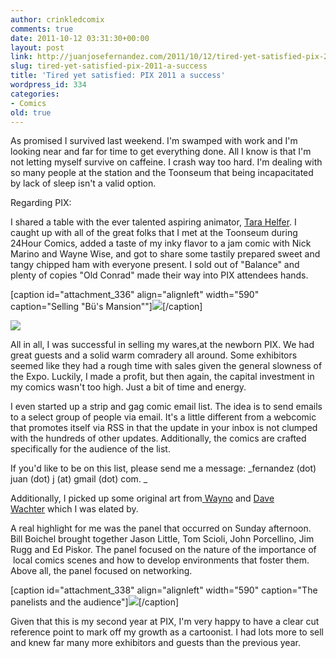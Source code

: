```yaml
---
author: crinkledcomix
comments: true
date: 2011-10-12 03:31:30+00:00
layout: post
link: http://juanjosefernandez.com/2011/10/12/tired-yet-satisfied-pix-2011-a-success/
slug: tired-yet-satisfied-pix-2011-a-success
title: 'Tired yet satisfied: PIX 2011 a success'
wordpress_id: 334
categories:
- Comics
old: true
---
```


As promised I survived last weekend. I'm swamped with work and I'm looking near and far for time to get everything done. All I know is that I'm not letting myself survive on caffeine. I crash way too hard. I'm dealing with so many people at the station and the Toonseum that being incapacitated by lack of sleep isn't a valid option.

Regarding PIX:

I shared a table with the ever talented aspiring animator, [Tara Helfer](http://tarahelfer.com/). I caught up with all of the great folks that I met at the Toonseum during 24Hour Comics, added a taste of my inky flavor to a jam comic with Nick Marino and Wayne Wise, and got to share some tastily prepared sweet and tangy chipped ham with everyone present. I sold out of "Balance" and plenty of copies "Old Conrad" made their way into PIX attendees hands.

[caption id="attachment_336" align="alignleft" width="590" caption="Selling "Bü's Mansion""][![](http://fernandezjuanjose.files.wordpress.com/2011/10/photo-1.jpg)](http://fernandezjuanjose.files.wordpress.com/2011/10/photo-1.jpg)[/caption]

![](http://fernandezjuanjose.files.wordpress.com/2011/10/tara.jpg)

All in all, I was successful in selling my wares,at the newborn PIX. We had great guests and a solid warm comradery all around. Some exhibitors seemed like they had a rough time with sales given the general slowness of the Expo. Luckily, I made a profit, but then again, the capital investment in my comics wasn't too high. Just a bit of time and energy.

I even started up a strip and gag comic email list. The idea is to send emails to a select group of people via email. It's a little different from a webcomic that promotes itself via RSS in that the update in your inbox is not clumped with the hundreds of other updates. Additionally, the comics are crafted specifically for the audience of the list.

If you'd like to be on this list, please send me a message: _fernandez (dot) juan (dot) j (at) gmail (dot) com. _

Additionally, I picked up some original art from[ Wayno](http://waynocartoons.blogspot.com/) and [Dave Wachter](http://davedrawscomics.com/) which I was elated by.

A real highlight for me was the panel that occurred on Sunday afternoon. Bill Boichel brought together Jason Little, Tom Scioli, John Porcellino, Jim Rugg and Ed Piskor. The panel focused on the nature of the importance of  local comics scenes and how to develop environments that foster them. Above all, the panel focused on networking.

[caption id="attachment_338" align="alignleft" width="590" caption="The panelists and the audience"][![](http://fernandezjuanjose.files.wordpress.com/2011/10/296667_2504827261478_1276903976_3048920_1123746453_n.jpg)](http://fernandezjuanjose.files.wordpress.com/2011/10/296667_2504827261478_1276903976_3048920_1123746453_n.jpg)[/caption]

Given that this is my second year at PIX, I'm very happy to have a clear cut reference point to mark off my growth as a cartoonist. I had lots more to sell and knew far many more exhibitors and guests than the previous year.
